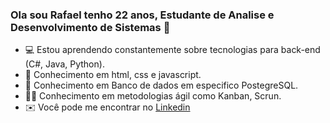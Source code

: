 ### Ola sou Rafael tenho 22 anos, Estudante de Analise e Desenvolvimento de Sistemas 👋

- 💻 Estou aprendendo constantemente sobre tecnologias para back-end (C#, Java, Python).
- 🌅 Conhecimento em  html, css e javascript. 
- 🎲 Conhecimento em Banco de dados em especifico PostegreSQL.
- 🏃‍♂️ Conhecimento em metodologias ágil como Kanban, Scrun.
- ✉️ Você pode me encontrar no <a href="https://www.linkedin.com/in/rafael-vieira-662506195/">Linkedin</a>





  
